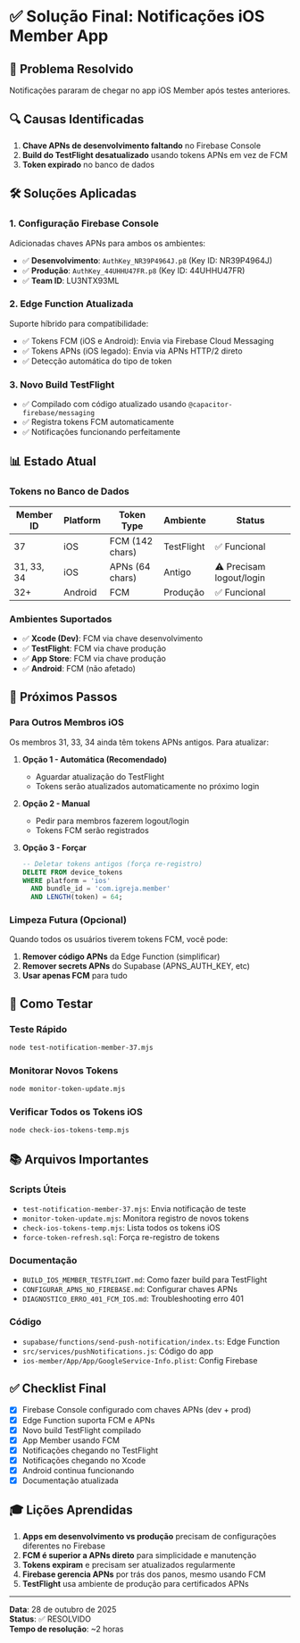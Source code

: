 # ✅ Solução Final: Notificações iOS Member App

## 🎯 Problema Resolvido
Notificações pararam de chegar no app iOS Member após testes anteriores.

## 🔍 Causas Identificadas
1. **Chave APNs de desenvolvimento faltando** no Firebase Console
2. **Build do TestFlight desatualizado** usando tokens APNs em vez de FCM
3. **Token expirado** no banco de dados

## 🛠️ Soluções Aplicadas

### 1. Configuração Firebase Console
Adicionadas chaves APNs para ambos os ambientes:
- ✅ **Desenvolvimento**: `AuthKey_NR39P4964J.p8` (Key ID: NR39P4964J)
- ✅ **Produção**: `AuthKey_44UHHU47FR.p8` (Key ID: 44UHHU47FR)
- ✅ **Team ID**: LU3NTX93ML

### 2. Edge Function Atualizada
Suporte híbrido para compatibilidade:
- ✅ Tokens FCM (iOS e Android): Envia via Firebase Cloud Messaging
- ✅ Tokens APNs (iOS legado): Envia via APNs HTTP/2 direto
- ✅ Detecção automática do tipo de token

### 3. Novo Build TestFlight
- ✅ Compilado com código atualizado usando `@capacitor-firebase/messaging`
- ✅ Registra tokens FCM automaticamente
- ✅ Notificações funcionando perfeitamente

## 📊 Estado Atual

### Tokens no Banco de Dados
| Member ID | Platform | Token Type | Ambiente | Status |
|-----------|----------|------------|----------|---------|
| 37 | iOS | FCM (142 chars) | TestFlight | ✅ Funcional |
| 31, 33, 34 | iOS | APNs (64 chars) | Antigo | ⚠️ Precisam logout/login |
| 32+ | Android | FCM | Produção | ✅ Funcional |

### Ambientes Suportados
- ✅ **Xcode (Dev)**: FCM via chave desenvolvimento
- ✅ **TestFlight**: FCM via chave produção
- ✅ **App Store**: FCM via chave produção
- ✅ **Android**: FCM (não afetado)

## 📝 Próximos Passos

### Para Outros Membros iOS
Os membros 31, 33, 34 ainda têm tokens APNs antigos. Para atualizar:

1. **Opção 1 - Automática (Recomendado)**
   - Aguardar atualização do TestFlight
   - Tokens serão atualizados automaticamente no próximo login

2. **Opção 2 - Manual**
   - Pedir para membros fazerem logout/login
   - Tokens FCM serão registrados

3. **Opção 3 - Forçar**
   ```sql
   -- Deletar tokens antigos (força re-registro)
   DELETE FROM device_tokens
   WHERE platform = 'ios'
     AND bundle_id = 'com.igreja.member'
     AND LENGTH(token) = 64;
   ```

### Limpeza Futura (Opcional)
Quando todos os usuários tiverem tokens FCM, você pode:

1. **Remover código APNs** da Edge Function (simplificar)
2. **Remover secrets APNs** do Supabase (APNS_AUTH_KEY, etc)
3. **Usar apenas FCM** para tudo

## 🧪 Como Testar

### Teste Rápido
```bash
node test-notification-member-37.mjs
```

### Monitorar Novos Tokens
```bash
node monitor-token-update.mjs
```

### Verificar Todos os Tokens iOS
```bash
node check-ios-tokens-temp.mjs
```

## 📚 Arquivos Importantes

### Scripts Úteis
- `test-notification-member-37.mjs`: Envia notificação de teste
- `monitor-token-update.mjs`: Monitora registro de novos tokens
- `check-ios-tokens-temp.mjs`: Lista todos os tokens iOS
- `force-token-refresh.sql`: Força re-registro de tokens

### Documentação
- `BUILD_IOS_MEMBER_TESTFLIGHT.md`: Como fazer build para TestFlight
- `CONFIGURAR_APNS_NO_FIREBASE.md`: Configurar chaves APNs
- `DIAGNOSTICO_ERRO_401_FCM_IOS.md`: Troubleshooting erro 401

### Código
- `supabase/functions/send-push-notification/index.ts`: Edge Function
- `src/services/pushNotifications.js`: Código do app
- `ios-member/App/App/GoogleService-Info.plist`: Config Firebase

## ✅ Checklist Final

- [x] Firebase Console configurado com chaves APNs (dev + prod)
- [x] Edge Function suporta FCM e APNs
- [x] Novo build TestFlight compilado
- [x] App Member usando FCM
- [x] Notificações chegando no TestFlight
- [x] Notificações chegando no Xcode
- [x] Android continua funcionando
- [x] Documentação atualizada

## 🎓 Lições Aprendidas

1. **Apps em desenvolvimento vs produção** precisam de configurações diferentes no Firebase
2. **FCM é superior a APNs direto** para simplicidade e manutenção
3. **Tokens expiram** e precisam ser atualizados regularmente
4. **Firebase gerencia APNs** por trás dos panos, mesmo usando FCM
5. **TestFlight** usa ambiente de produção para certificados APNs

---

**Data**: 28 de outubro de 2025  
**Status**: ✅ RESOLVIDO  
**Tempo de resolução**: ~2 horas
